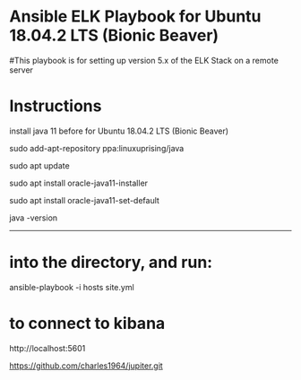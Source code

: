 # Ansible ELK Playbook for Ubuntu 18.04.2 LTS (Bionic Beaver)
#This playbook is for setting up version 5.x of the ELK Stack on a remote server 
# Instructions

install java 11 before for Ubuntu 18.04.2 LTS (Bionic Beaver)

sudo add-apt-repository ppa:linuxuprising/java

sudo apt update

sudo apt install oracle-java11-installer

sudo apt install oracle-java11-set-default

java -version

----------------------------------------

# into the directory, and run:

ansible-playbook -i hosts site.yml


# to connect to kibana

 http://localhost:5601

https://github.com/charles1964/jupiter.git
